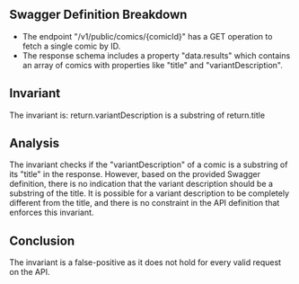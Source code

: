 ## Swagger Definition Breakdown
- The endpoint "/v1/public/comics/{comicId}" has a GET operation to fetch a single comic by ID.
- The response schema includes a property "data.results" which contains an array of comics with properties like "title" and "variantDescription".

## Invariant
The invariant is: return.variantDescription is a substring of return.title

## Analysis
The invariant checks if the "variantDescription" of a comic is a substring of its "title" in the response. However, based on the provided Swagger definition, there is no indication that the variant description should be a substring of the title. It is possible for a variant description to be completely different from the title, and there is no constraint in the API definition that enforces this invariant.

## Conclusion
The invariant is a false-positive as it does not hold for every valid request on the API.
